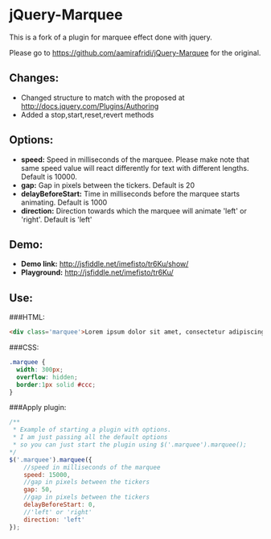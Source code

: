 jQuery-Marquee
==============

This is a fork of a plugin for marquee effect done with jquery.

Please go to https://github.com/aamirafridi/jQuery-Marquee for the original.

Changes:
-------
- Changed structure to match with the proposed at http://docs.jquery.com/Plugins/Authoring 
- Added a stop,start,reset,revert methods


Options:
--------
 - **speed:** Speed in milliseconds of the marquee. Please make note that same speed value will react differently for text with different lengths. Default is 10000.</li>
 - **gap:** Gap in pixels between the tickers. Default is 20</li>
 - **delayBeforeStart:** Time in milliseconds before the marquee starts animating. Default is 1000</li>
 - **direction:** Direction towards which the marquee will animate 'left' or 'right'. Default is 'left'</li>

Demo:
-----
 - **Demo link:** http://jsfiddle.net/imefisto/tr6Ku/show/
 - **Playground:** http://jsfiddle.net/imefisto/tr6Ku/

Use:
----

###HTML:

```html
<div class='marquee'>Lorem ipsum dolor sit amet, consectetur adipiscing elit. Etiam luctus consequat leo. Nullam fringilla interdum felis sed malesuada.</div>
```

###CSS:
```css
.marquee {
  width: 300px;
  overflow: hidden;
  border:1px solid #ccc;
}
```

###Apply plugin:
```javascript
/**
 * Example of starting a plugin with options.
 * I am just passing all the default options
 * so you can just start the plugin using $('.marquee').marquee();
*/
$('.marquee').marquee({
	//speed in milliseconds of the marquee
	speed: 15000,
	//gap in pixels between the tickers
	gap: 50,
	//gap in pixels between the tickers
	delayBeforeStart: 0,
	//'left' or 'right'
	direction: 'left'
});
```
